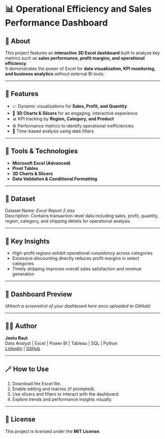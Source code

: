 # 📊 Operational Efficiency and Sales Performance Dashboard

## 🧠 About
This project features an **interactive 3D Excel dashboard** built to analyze key metrics such as **sales performance, profit margins, and operational efficiency**.  
It demonstrates the power of Excel for **data visualization, KPI monitoring, and business analytics** without external BI tools.

---

## 🚀 Features
- 📈 Dynamic visualizations for **Sales, Profit, and Quantity**
- 🧩 **3D Charts & Slicers** for an engaging, interactive experience
- 📊 KPI tracking by **Region, Category, and Product**
- ⚙️ Performance metrics to identify operational inefficiencies
- 📅 Time-based analysis using date filters

---

## 🧰 Tools & Technologies
- **Microsoft Excel (Advanced)**  
- **Pivot Tables**  
- **3D Charts & Slicers**  
- **Data Validation & Conditional Formatting**

---

## 📂 Dataset
Dataset Name: *Excel Report 2.xlsx*  
Description: Contains transaction-level data including sales, profit, quantity, region, category, and shipping details for operational analysis.

---

## 🎯 Key Insights
- High-profit regions exhibit operational consistency across categories  
- Excessive discounting directly reduces profit margins in select categories  
- Timely shipping improves overall sales satisfaction and revenue generation  

---

## 🧩 Dashboard Preview
*(Attach a screenshot of your dashboard here once uploaded to GitHub)*  

---

## 🧑‍💻 Author
**Jeetu Raut**  
Data Analyst | Excel | Power BI | Tableau | SQL | Python  
[LinkedIn](https://linkedin.com) | [GitHub](https://github.com)

---

## 🪄 How to Use
1. Download the Excel file.  
2. Enable editing and macros (if prompted).  
3. Use slicers and filters to interact with the dashboard.  
4. Explore trends and performance insights visually.

---

## 📜 License
This project is licensed under the **MIT License**.
